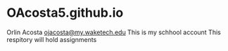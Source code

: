 # OAcosta5.github.io
Orlin Acosta ojacosta@my.waketech.edu
This is my schhool account
This respitory will hold assignments
